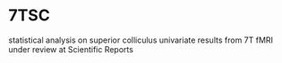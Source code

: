 # 7TSC
statistical analysis on superior colliculus univariate results from 7T fMRI 
under review at Scientific Reports
